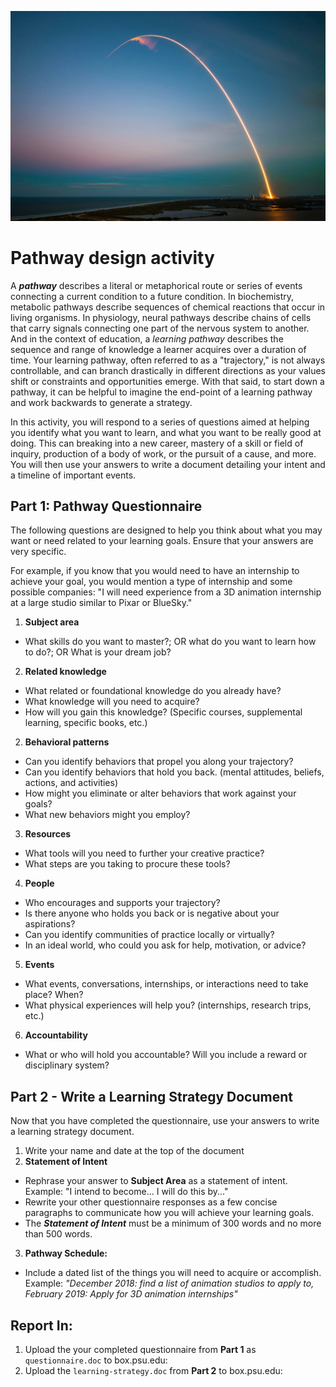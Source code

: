 ![Photograph of Space X Rocket Trail](/assets/spacex-71873.jpg)

# Pathway design activity

A **_pathway_** describes a literal or metaphorical route or series of events connecting a current condition to a future condition. In biochemistry, metabolic pathways describe sequences of chemical reactions that occur in living organisms. In physiology, neural pathways describe chains of cells that carry signals connecting one part of the nervous system to another. And in the context of education, a _learning pathway_ describes the sequence and range of knowledge a learner acquires over a duration of time. Your learning pathway, often referred to as a "trajectory," is not always controllable, and can branch drastically in different directions as your values shift or constraints and opportunities emerge. With that said, to start down a pathway, it can be helpful to imagine the end-point of a learning pathway and work backwards to generate a strategy.

In this activity, you will respond to a series of questions aimed at helping you identify what you want to learn, and what you want to be really good at doing. This can breaking into a new career, mastery of a skill or field of inquiry, production of a body of work, or the pursuit of a cause, and more. You will then use your answers to write a document detailing your intent and a timeline of important events.

## Part 1: Pathway Questionnaire

The following questions are designed to help you think about what you may want or need related to your learning goals. Ensure that your answers are very specific.

For example, if you know that you would need to have an internship to achieve your goal, you would mention a type of internship and some possible companies: "I will need experience from a 3D animation internship at a large studio similar to Pixar or BlueSky."

1. **Subject area**
  - What skills do you want to master?; OR what do you want to learn how to do?; OR What is your dream job?
2. **Related knowledge**
  - What related or foundational knowledge do you already have?
  - What knowledge will you need to acquire?
  - How will you gain this knowledge? (Specific courses, supplemental learning, specific books, etc.)
2. **Behavioral patterns**
  - Can you identify behaviors that propel you along your trajectory?
  - Can you identify behaviors that hold you back. (mental attitudes, beliefs, actions, and activities)
  - How might you eliminate or alter behaviors that work against your goals?
  - What new behaviors might you employ?
3. **Resources**
  - What tools will you need to further your creative practice?
  - What steps are you taking to procure these tools?
4. **People**
  - Who encourages and supports your trajectory?
  - Is there anyone who holds you back or is negative about your aspirations?
  - Can you identify communities of practice locally or virtually?
  - In an ideal world, who could you ask for help, motivation, or advice?
5. **Events**
  - What events, conversations, internships,  or interactions need to take place? When?
  - What physical experiences will help you? (internships, research trips, etc.)
6. **Accountability**
  - What or who will hold you accountable? Will you include a reward or disciplinary system?

  
## Part 2 - Write a Learning Strategy Document

Now that you have completed the questionnaire, use your answers to write a learning strategy document.

1. Write your name and date at the top of the document
2. **Statement of Intent**
  - Rephrase your answer to **Subject Area** as a statement of intent. Example: "I intend to become... I will do this by..."
  - Rewrite your other questionnaire responses as a few concise paragraphs to communicate how you will achieve your learning goals.
  - The **_Statement of Intent_** must be a minimum of 300 words and no more than 500 words.
3. **Pathway Schedule:**
  - Include a dated list of the things you will need to acquire or accomplish. Example: _"December 2018: find a list of animation studios to apply to, February 2019: Apply for 3D animation internships"_
  
## Report In:

1. Upload the your completed questionnaire from **Part 1** as `questionnaire.doc` to box.psu.edu:
2. Upload the `learning-strategy.doc` from **Part 2** to box.psu.edu: